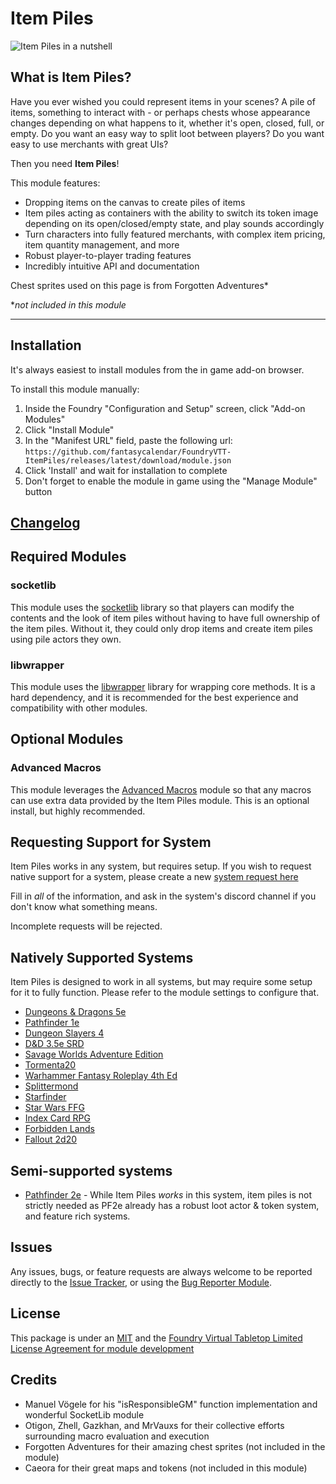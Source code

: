 # Item Piles

![Item Piles in a nutshell](images/intro.jpg)

## What is Item Piles?

Have you ever wished you could represent items in your scenes? A pile of items, something to interact with - or perhaps
chests whose appearance changes depending on what happens to it, whether it's open, closed, full, or empty. Do you want
an easy way to split loot between players? Do you want easy to use merchants with great UIs?

Then you need **Item Piles**!

This module features:

* Dropping items on the canvas to create piles of items
* Item piles acting as containers with the ability to switch its token image depending on its open/closed/empty state,
  and play sounds accordingly
* Turn characters into fully featured merchants, with complex item pricing, item quantity management, and more
* Robust player-to-player trading features
* Incredibly intuitive API and documentation

Chest sprites used on this page is from Forgotten Adventures*

**not included in this module*

---

## Installation

It's always easiest to install modules from the in game add-on browser.

To install this module manually:

1. Inside the Foundry "Configuration and Setup" screen, click "Add-on Modules"
2. Click "Install Module"
3. In the "Manifest URL" field, paste the following url:
   `https://github.com/fantasycalendar/FoundryVTT-ItemPiles/releases/latest/download/module.json`
4. Click 'Install' and wait for installation to complete
5. Don't forget to enable the module in game using the "Manage Module" button

## [Changelog](https://github.com/fantasycalendar/FoundryVTT-ItemPiles/blob/master/changelog.md)

## Required Modules

### socketlib

This module uses the [socketlib](https://github.com/manuelVo/foundryvtt-socketlib/) library so that players can modify
the contents and the look of item piles without having to have full ownership of the item piles. Without it, they could
only drop items and create item piles using pile actors they own.

### libwrapper

This module uses the [libwrapper](https://github.com/ruipin/fvtt-lib-wrapper) library for wrapping core methods. It is a
hard dependency, and it is recommended for the best experience and compatibility with other modules.

## Optional Modules

### Advanced Macros

This module leverages the [Advanced Macros](https://github.com/League-of-Foundry-Developers/fvtt-advanced-macros) module
so that any macros can use extra data provided by the Item Piles module. This is an optional install, but highly
recommended.

## Requesting Support for System

Item Piles works in any system, but requires setup. If you wish to request native support for a system, please create a
new [system request here](https://github.com/fantasycalendar/FoundryVTT-ItemPiles/issues/new?assignees=Haxxer&labels=enhancement&template=system-request.md&title=%5BSYSTEM%5D+-+Write+the+system%27s+name+here)

Fill in _all_ of the information, and ask in the system's discord channel if you don't know what something means.

Incomplete requests will be rejected.

## Natively Supported Systems

Item Piles is designed to work in all systems, but may require some setup for it to fully function. Please refer to the
module settings to configure that.

- [Dungeons & Dragons 5e](https://foundryvtt.com/packages/dnd5e)
- [Pathfinder 1e](https://foundryvtt.com/packages/pf1)
- [Dungeon Slayers 4](https://foundryvtt.com/packages/ds4)
- [D&D 3.5e SRD](https://foundryvtt.com/packages/D35E)
- [Savage Worlds Adventure Edition](https://foundryvtt.com/packages/swade)
- [Tormenta20](https://foundryvtt.com/packages/tormenta20)
- [Warhammer Fantasy Roleplay 4th Ed](https://foundryvtt.com/packages/wfrp4e)
- [Splittermond](https://foundryvtt.com/packages/splittermond)
- [Starfinder](https://foundryvtt.com/packages/sfrpg)
- [Star Wars FFG](https://foundryvtt.com/packages/starwarsffg)
- [Index Card RPG](https://foundryvtt.com/packages/icrpg)
- [Forbidden Lands](https://foundryvtt.com/packages/forbidden-lands)
- [Fallout 2d20](https://foundryvtt.com/packages/fallout)

## Semi-supported systems

- [Pathfinder 2e](https://foundryvtt.com/packages/pf2e) - While Item Piles _works_ in this system, item piles is not
  strictly needed as PF2e already has a robust loot actor & token system, and feature rich systems.

## Issues

Any issues, bugs, or feature requests are always welcome to be reported directly to
the [Issue Tracker](https://github.com/fantasycalendar/FoundryVTT-ItemPiles/issues), or using
the [Bug Reporter Module](https://foundryvtt.com/packages/bug-reporter/).

## License

This package is under an [MIT](LICENSE) and
the [Foundry Virtual Tabletop Limited License Agreement for module development](https://foundryvtt.com/article/license/)

## Credits

- Manuel Vögele for his "isResponsibleGM" function implementation and wonderful SocketLib module
- Otigon, Zhell, Gazkhan, and MrVauxs for their collective efforts surrounding macro evaluation and execution
- Forgotten Adventures for their amazing chest sprites (not included in the module)
- Caeora for their great maps and tokens (not included in this module)
